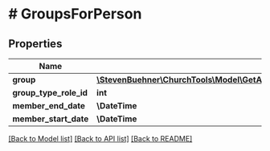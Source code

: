 # # GroupsForPerson

## Properties

Name | Type | Description | Notes
------------ | ------------- | ------------- | -------------
**group** | [**\StevenBuehner\ChurchTools\Model\GetAllCampuses200ResponseDataInnerSignUpGroup**](GetAllCampuses200ResponseDataInnerSignUpGroup.md) |  | [optional]
**group_type_role_id** | **int** |  | [optional]
**member_end_date** | **\DateTime** |  | [optional]
**member_start_date** | **\DateTime** |  | [optional]

[[Back to Model list]](../../README.md#models) [[Back to API list]](../../README.md#endpoints) [[Back to README]](../../README.md)
